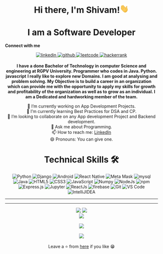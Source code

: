 <h1 align="center">Hi there, I'm Shivam!<img src="https://github.com/ABSphreak/ABSphreak/blob/master/gifs/Hi.gif" width="30px"></h1>
<h1 align="center">I am a Software Developer </h1
 ---

**Connect with me**  
<div align="center">
 <a href="https://www.linkedin.com/in/shivam-kumar-thakur-598150170/" target="_blank">
<img src=https://img.shields.io/badge/linkedin-%231E77B5.svg?&style=for-the-badge&logo=linkedin&logoColor=white alt=linkedin style="margin-bottom: 5px;" />
</a>
<a href="https://github.com/shivam-kumarthakur" target="_blank">
<img src=https://img.shields.io/badge/github-%2324292e.svg?&style=for-the-badge&logo=github&logoColor=white alt=github style="margin-bottom: 5px;" />
</a>  
 
</a>  
 <a href="https://leetcode.com/shivamthakur_/" target="_blank">
<img src=https://img.shields.io/badge/leetcode-%23E34F26.svg?&style=for-the-badge&logo=leetcode&logoColor=white alt=leetcode style="margin-bottom: 5px;" />
</a>  
 <a href="https://www.hackerrank.com/Shivam_thakur" target="_blank">
<img src=https://img.shields.io/badge/hackerrank-%2314354C.svg?&style=for-the-badge&logo=hackerrank&logoColor=white alt=hackerrank style="margin-bottom: 5px;" />
</a>

<!--
**shivam-kumarthkaur/shivam-kumarthakur** is a ✨ _special_ ✨ repository because its `README.md` (this file) appears on your GitHub profile.
 Here are some ideas to get you started:  
 I am CSE'22. my main interest lies in App Development and Backend . I am always curious to learn something new.


- 💬 Ask me about programming.
- 📫 How to reach me: [LinkedIn](https://www.linkedin.com/in/shivam-kumar-thakur-598150170).
- 😄 Pronouns: You can give one.
- ⚡ Fun fact: I can't work without music.
-->  

**I have a done Bachelor of Technology  in computer Science and engineering at RGPV University. Programmer who codes in Java. Python. javascript**
**I really like to explore new Domains. I am good at analysing and problem solving. My Objective is to build a career in an organization which can provide me with the opportunity     to apply my skills for growth and profitability of the organization as well as to grow as an individual.
   I am a Dedicated and hardworking member of the team.**

 🔭 I’m currently working on App Development Projects.  
 🌱 I’m currently learning Best Practices for DSA and CP.  
 👯 I’m looking to collaborate on any App development Project and Backend development.  
 💬 Ask me about Programming.  
 📫 How to reach me: [LinkedIn](https://www.linkedin.com/in/shivam-kumar-thakur-598150170)  
 😄 Pronouns: You can give one.  
   
 <h1>Technical Skills 🛠</h1>

<p align="center"> 
 <img alt="Python" src="https://img.shields.io/badge/python-%2314354C.svg?style=for-the-badge&logo=python&logoColor=white"/>
 <img alt="Django" src="https://img.shields.io/badge/Django-%2314354C.svg?style=for-the-badge&logo=Django&logoColor=white"/>

 <img alt="Android" src="https://img.shields.io/badge/Android-%2314354C.svg?style=for-the-badge&logo=Android&logoColor=green"/>
  <img alt="React Native" src="https://img.shields.io/badge/react-native-%2314354C.svg?style=for-the-badge&logo=react&logoColor=blue"/>
  <img alt="Meta Mask" src="https://img.shields.io/badge/meta-mask-%2314354C.svg?style=for-the-badge&logo=metamask&logoColor=blue"/>
 
 <img alt="mysql" src="https://img.shields.io/badge/MySql-%2314354C.svg?style=for-the-badge&logo=mysql&logoColor=white"/>

<img alt="Java" src="https://img.shields.io/badge/java-%23ED8B00.svg?&style=for-the-badge&logo=java&logoColor=white" />
<img alt="HTML5" src="https://img.shields.io/badge/html5-%23E34F26.svg?&style=for-the-badge&logo=html5&logoColor=white" />
 <img alt="CSS3" src="https://img.shields.io/badge/css3-%231572B6.svg?&style=for-the-badge&logo=css3&logoColor=white" />
 <img alt="JavaScript" src="https://img.shields.io/badge/javascript-%23323330.svg?&style=for-the-badge&logo=javascript&logoColor=%23F7DF1E" />
 <img alt="Numpy" src="https://img.shields.io/badge/Numpy-777BB4?style=for-the-badge&logo=numpy&logoColor=white" />
 <img alt="NodeJs" src="https://img.shields.io/badge/Node.js-339933?style=for-the-badge&logo=nodedotjs&logoColor=white" />
    <img alt="npm" src="https://img.shields.io/badge/npm-CB3837?style=for-the-badge&logo=npm&logoColor=white" />
    <img alt="Express.js" src="https://img.shields.io/badge/Express.js-000000?style=for-the-badge&logo=express&logoColor=white" />
    <img alt="Jupyter" src="https://img.shields.io/badge/Jupyter-F37626.svg?&style=for-the-badge&logo=Jupyter&logoColor=white" />
    <img alt="ReactJs" src="https://img.shields.io/badge/React-20232A?style=for-the-badge&logo=react&logoColor=61DAFB" />
    <img alt="firebase" src="https://img.shields.io/badge/firebase-ffca28?style=for-the-badge&logo=firebase&logoColor=black" />
    <img alt="Git" src="https://img.shields.io/badge/Git-F05032?style=for-the-badge&logo=git&logoColor=white" />
    <img alt="VS Code" src="https://img.shields.io/badge/Visual_Studio_Code-0078D4?style=for-the-badge&logo=visual%20studio%20code&logoColor=white" />
    <img alt="IntelliJIDEA" src="https://img.shields.io/badge/IntelliJIDEA-000000.svg?style=for-the-badge&logo=intellij-idea&logoColor=white" />
</p>  
 
 --- 
 
 
 
 --- 
 
 <div align="center">
<img src="https://github-readme-stats.vercel.app/api/top-langs/?username=shivam-kumarthakur&layout=compact&theme=midnight-purple"></img>
<img src="https://github-readme-stats.vercel.app/api?username=shivam-kumarthakur&show_icons=true&theme=cobalt"></img>
</div>  

  
  <div align="center">
</div>

<div align="center">
<img src="https://img.shields.io/github/followers/shivam-kumarthakur.svg?style=social&label=Follow"></img>

<img src="https://gpvc.arturio.dev/shivam-kumarthakur"></img>
</div>

<div align="center">
 <img src="https://activity-graph.herokuapp.com/graph?username=shivam-kumarthakur&bg_color=FFFFFF&color=000000&line=000000&point=00FF00"></div>



Leave a ⭐ from [here](https://github.com/shivam-kumarthakur/shivam-kumarthakur) if you like 😁


